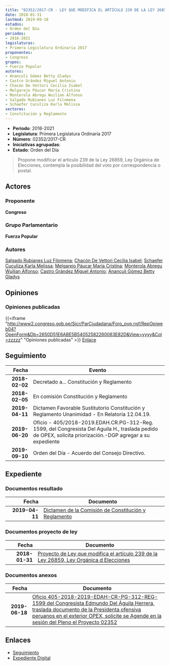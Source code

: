 ```yaml
---
title: "02352/2017-CR - LEY QUE MODIFICA EL ARTÍCULO 239 DE LA LEY 26859, LEY ORGÁNICA DE ELECIONES"
date: 2018-01-31
lastmod: 2019-09-10
estados:
- Orden del Día
periodos:
- 2016-2021
legislaturas:
- Primera Legislatura Ordinaria 2017
proponentes:
- Congreso
grupos:
- Fuerza Popular
autores:
- Ananculi Gómez Betty Gladys
- Castro Grández Miguel Antonio
- Chacón De Vettori Cecilia Isabel
- Melgarejo Páucar María Cristina
- Monterola Abregu Wuilian Alfonso
- Salgado Rubianes Luz Filomena
- Schaefer Cuculiza Karla Melissa
sectores:
- Constitución y Reglamento
---
```

- **Periodo**: 2016-2021
- **Legislatura**: Primera Legislatura Ordinaria 2017
- **Número**: 02352/2017-CR
- **Iniciativas agrupadas**: 
- **Estado**: Orden del Día

> Propone modificar el artículo 239 de la Ley 26859, Ley Orgánica de Elecciones, contempla la posibilidad del voto por correspondencia o postal.


## Actores

### Proponente

**Congreso**

### Grupo Parlamentario

**Fuerza Popular**

### Autores

[Salgado Rubianes Luz Filomena](mailto:mailto:lsalgado@congreso.gob.pe); [Chacón De Vettori Cecilia Isabel](mailto:mailto:cchacon@congreso.gob.pe); [Schaefer Cuculiza Karla Melissa](mailto:mailto:kschaefer@congreso.gob.pe); [Melgarejo Páucar María Cristina](mailto:mailto:mmelgarejo@congreso.gob.pe); [Monterola Abregu Wuilian Alfonso](mailto:mailto:wmonterola@congreso.gob.pe); [Castro Grández Miguel Antonio](mailto:mailto:macastro@congreso.gob.pe); [Ananculi Gómez Betty Gladys](mailto:mailto:bananculi@congreso.gob.pe)

## Opiniones

### Opiniones publicadas

{{<iframe "http://www2.congreso.gob.pe/Sicr/ParCiudadana/Foro_pvp.nsf/RepOpiweb04?OpenForm&Db=2650D51E6ABE5B54052582260063E82D&View=yyyy&Col=zzzzz" "Opiniones publicadas" >}}
[Enlace](http://www2.congreso.gob.pe/Sicr/ParCiudadana/Foro_pvp.nsf/RepOpiweb04?OpenForm&Db=2650D51E6ABE5B54052582260063E82D&View=yyyy&Col=zzzzz)


## Seguimiento

| Fecha | Evento |
|------:|--------|
| **2018-02-02** | Decretado a... Constitución y Reglamento |
| **2018-02-05** | En comisión Constitución y Reglamento |
| **2019-04-11** | Dictamen Favorable Sustitutorio Constitución y Reglamento Unanimidad - En Relatoría 12.04.19. |
| **2019-06-20** | Oficio - 405/2018-2019.EDAH.CR.PG-312-Reg. 1599, del Congresista Del Aguila H., traslada pedido de OPEX, solicita priorización.-DGP agregar a su expediente |
| **2019-09-10** | Orden del Día - Acuerdo del Consejo Directivo. |

## Expediente

### Documentos resultado

| Fecha | Documento |
|------:|-----------|
| **2019-04-11** | [Dictamen de la Comisión de Constitución y Reglamento](http://www.leyes.congreso.gob.pe/Documentos/2016_2021/Dictamenes/Proyectos_de_Ley/02352DC04MAY20190411.pdf) |

### Documentos proyecto de ley

| Fecha | Documento |
|------:|-----------|
| **2018-01-31** | [Proyecto de Ley que modifica el artículo 239 de la Ley 26859, Ley Orgánica d Elecciones](http://www.leyes.congreso.gob.pe/Documentos/2016_2021/Proyectos_de_Ley_y_de_Resoluciones_Legislativas/PL0235220180131.pdf) |

### Documentos anexos

| Fecha | Documento |
|------:|-----------|
| **2019-06-18** | [Oficio 405-2018-2019-EDAH-CR-PG-312-REG-1599 del Congresista Edmundo Del Águila Herrera, traslada documento de la Presidenta ofensiva peruanos en el exterior OPEX, solicite se Agende en la sesión del Pleno el Proyecto 02352](http://www.leyes.congreso.gob.pe/Documentos/2016_2021/Oficios/Congresistas/OFICIO-405-2018-2019-EDAH-CR-PG-312-REG-1599.pdf) |

## Enlaces

- [Seguimiento](http://www2.congreso.gob.pe/Sicr/TraDocEstProc/CLProLey2016.nsf/f7fff46988ca05b1052578e100829cc7/5c8f47ca55472ad505258226007c4f17?OpenDocument)
- [Expediente Digital](http://www2.congreso.gob.pe/Sicr/TraDocEstProc/Expvirt_2011.nsf/visbusqptramdoc1621/02352?opendocument)

